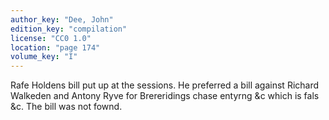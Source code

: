 ```yaml
---
author_key: "Dee, John"
edition_key: "compilation"
license: "CC0 1.0"
location: "page 174"
volume_key: "I"
---
```

Rafe Holdens bill put up at the sessions. He preferred a bill against Richard
Walkeden and Antony Ryve for Brereridings chase entyrng &c which is fals &c.
The bill was not fownd.
